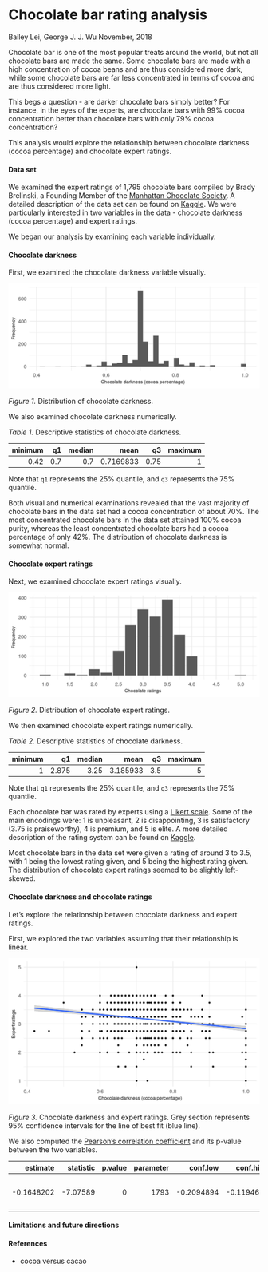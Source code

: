 Chocolate bar rating analysis
================
Bailey Lei, George J. J. Wu
November, 2018

Chocolate bar is one of the most popular treats around the world, but
not all chocolate bars are made the same. Some chocolate bars are made
with a high concentration of cocoa beans and are thus considered more
dark, while some chocolate bars are far less concentrated in terms of
cocoa and are thus considered more light.

This begs a question - are darker chocolate bars simply better? For
instance, in the eyes of the experts, are chocolate bars with 99% cocoa
concentration better than chocolate bars with only 79% cocoa
concentration?

This analysis would explore the relationship between chocolate darkness
(cocoa percentage) and chocolate expert ratings.

#### Data set

We examined the expert ratings of 1,795 chocolate bars compiled by Brady
Brelinski, a Founding Member of the [Manhattan Chooclate
Society](http://flavorsofcacao.com/index.html). A detailed description
of the data set can be found on
[Kaggle](https://www.kaggle.com/rtatman/chocolate-bar-ratings). We were
particularly interested in two variables in the data - chocolate
darkness (cocoa percentage) and expert ratings.

We began our analysis by examining each variable individually.

#### Chocolate darkness

First, we examined the chocolate darkness variable visually.

![](../results/darkness_dist.jpg)<!-- -->

*Figure 1.* Distribution of chocolate darkness.

We also examined chocolate darkness numerically.

*Table 1.* Descriptive statistics of chocolate darkness.

| minimum |  q1 | median |      mean |   q3 | maximum |
| ------: | --: | -----: | --------: | ---: | ------: |
|    0.42 | 0.7 |    0.7 | 0.7169833 | 0.75 |       1 |

Note that `q1` represents the 25% quantile, and `q3` represents the 75%
quantile.

Both visual and numerical examinations revealed that the vast majority
of chocolate bars in the data set had a cocoa concentration of about
70%. The most concentrated chocolate bars in the data set attained 100%
cocoa purity, whereas the least concentrated chocolate bars had a cocoa
percentage of only 42%. The distribution of chocolate darkness is
somewhat normal.

#### Chocolate expert ratings

Next, we examined chocolate expert ratings visually.

![](../results/rating_dist.jpg)<!-- -->

*Figure 2.* Distribution of chocolate expert ratings.

We then examined chocolate expert ratings numerically.

*Table 2.* Descriptive statistics of chocolate darkness.

| minimum |    q1 | median |     mean |  q3 | maximum |
| ------: | ----: | -----: | -------: | --: | ------: |
|       1 | 2.875 |   3.25 | 3.185933 | 3.5 |       5 |

Note that `q1` represents the 25% quantile, and `q3` represents the 75%
quantile.

Each chocolate bar was rated by experts using a [Likert
scale](https://en.wikipedia.org/wiki/Likert_scale). Some of the main
encodings were: 1 is unpleasant, 2 is disappointing, 3 is satisfactory
(3.75 is praiseworthy), 4 is premium, and 5 is elite. A more detailed
description of the rating system can be found on
[Kaggle](https://www.kaggle.com/rtatman/chocolate-bar-ratings/home).

Most chocolate bars in the data set were given a rating of around 3 to
3.5, with 1 being the lowest rating given, and 5 being the highest
rating given. The distribution of chocolate expert ratings seemed to be
slightly left-skewed.

#### Chocolate darkness and chocolate ratings

Let’s explore the relationship between chocolate darkness and expert
ratings.

First, we explored the two variables assuming that their relationship is
linear.

![](../results/scatter_darkness_rating.jpg)<!-- -->

*Figure 3.* Chocolate darkness and expert ratings. Grey section
represents 95% confidence intervals for the line of best fit (blue
line).

We also computed the [Pearson’s correlation
coefficient](https://en.wikipedia.org/wiki/Pearson_correlation_coefficient)
and its p-value between the two
variables.

|    estimate | statistic | p.value | parameter |    conf.low |   conf.high | method                               | alternative |
| ----------: | --------: | ------: | --------: | ----------: | ----------: | :----------------------------------- | :---------- |
| \-0.1648202 | \-7.07589 |       0 |      1793 | \-0.2094894 | \-0.1194644 | Pearson’s product-moment correlation | two.sided   |

#### Limitations and future directions

#### References

  - cocoa versus cacao
